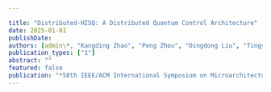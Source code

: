 ```yaml
---

title: "Distributed-HISQ: A Distributed Quantum Control Architecture"
date: 2025-01-01
publishDate: 
authors: [admin\*, "Kangding Zhao", "Peng Zhou", "Dingdong Liu", "Tingyu Luo", "Yuzhen Zheng", "Peng Luo", "Shun Hu", "Jin Lin", "Cheng Guo", "Yinhe Han", "Ying Wang", "Mingtang Deng", "Junjie Wu", "Xiang Fu"]
publication_types: ["1"]
abstract: ""
featured: false
publication: "*58th IEEE/ACM International Symposium on Microarchitecture (MICRO). Acceptance Ratio: 124/597 = 20.7%*"
---
```

